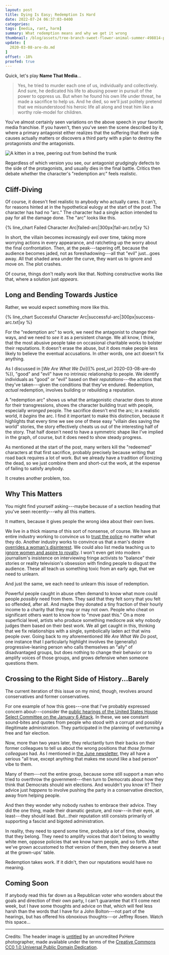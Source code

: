 ```yaml
---
layout: post
title: Dying Is Easy; Redemption Is Hard
date: 2022-07-24 06:37:03-0400
categories:
tags: [media, rant, harm]
summary: What redemption means and why we get it wrong
thumbnail: /blog/assets/tree-branch-sweet-flower-animal-summer-498814-pxhere.com.png
update: [
  2020-03-08-are-do.md
]
offset: -18%
proofed: true
---
```


<script src="/blog/assets/chart.js"></script>

Quick, let's play **Name That Media**...

 > Yes, he tried to murder each one of us, individually and collectively.  And sure, he dedicated his life to abusing power in pursuit of the power to oppress us.  But when he found his own life under threat, he made a sacrifice to help us.  And he died, so we'll just politely pretend that we misunderstood his heroic life all along and treat him like a worthy role-model for children.

You've almost certainly seen variations on the above speech in your favorite media franchise.  If you haven't, then you've seen the scene described by it, where a primary antagonist either realizes that the suffering that their side causes actually matters or discovers a third party with a plan to destroy the protagonists *and* the antagonists.

![A kitten in a tree, peering out from behind the trunk](/blog/assets/tree-branch-sweet-flower-animal-summer-498814-pxhere.com.png "All shall tremble and bow before the might of...Purrofessor Kitty von Mouser, Devourer of Kibble!  Muah-ha-ha-ha...")

Regardless of which version you see, our antagonist grudgingly defects to the side of the protagonists, and usually dies in the final battle.  Critics then debate whether the character's "redemption arc" feels realistic.

## Cliff-Diving

Of course, it doesn't feel realistic to anybody who actually cares.  It can't, for reasons hinted at in the hypothetical eulogy at the start of the post.  The character has had no "arc."  The character had a single action intended to pay for all the damage done.  The "arc" looks like this.

{% line_chart Failed Character Arc|failed-arc|300px|fail-arc.txt|xy %}

In short, the villain becomes increasingly evil over time, taking more worrying actions in every appearance, and ratcheting up the worry about the final confrontation.  Then, at the peak---tapering off, because the audience becomes jaded, not as foreshadowing---all that "evil" just...goes away.  All that shaded area under the curve, they want us to ignore and move on.  The plot crashes.

Of course, things don't really work like that.  Nothing constructive works like that, where a solution just *appears*.

## Long and Bending Towards Justice

Rather, we would expect something more like this.

{% line_chart Successful Character Arc|successful-arc|300px|success-arc.txt|xy %}

For the "redemption arc" to work, we need the antagonist to change their ways, and we need to *see* it as a persistent change.  We all know, I think, that the most abusive people take on occasional charitable works to bolster their reputations.  It doesn't erase the abuse, but it does make people less likely to believe the eventual accusations.  In other words, one act doesn't fix anything.

As I discussed in [*We Are What We Do*]({% post_url 2020-03-08-are-do %}), "good" and "evil" have no intrinsic relationship to people.  We identify individuals as "good" or "evil" based on their *reputations*---the actions that they've taken---given the conditions that they've endured.  Redemption, *actual* redemption, involves building or rebuilding a reputation.

A "redemption arc" shows us what the antagonistic character does to atone for their transgressions, shows the character building trust with people, especially *wronged* people.  The sacrifice doesn't end the arc; in a realistic world, it *begins* the arc.  I find it important to make this distinction, because it highlights that every time we see one of these easy "villain dies saving the world" stories, the story effectively cheats us out of the interesting half of the story.  That half doesn't need to have a symmetric shape like I've implied in the graph, of course, but it does need to show steady progress.

As mentioned at the start of the post, many writers kill the "redeemed" characters at that first sacrifice, probably precisely because writing that road back requires a lot of work.  But we already have a tradition of lionizing the dead, so we just combine them and short-cut the work, at the expense of failing to satisfy anybody.

It creates another problem, too.

## Why This Matters

You might find yourself asking---maybe because of a section heading that you've seen recently---why all this matters.

It matters, because it gives people the wrong idea about their own lives.

We live in a thick miasma of this sort of nonsense, of course.  We have an entire industry working to convince us to [trust the police](https://en.wikipedia.org/wiki/Copaganda) no matter what they do.  Another industry works to convince us that a man's desire [overrides a woman's disinterest](https://en.wikipedia.org/wiki/Romantic_comedy).  We could also list media teaching us to [ignore women and aspire to royalty](https://en.wikipedia.org/wiki/Disney_Princess).  I won't even get into modern journalism's insistence on interviewing fringe activists to "balance" their stories or reality television's obsession with finding people to disgust the audience.  These all teach us something toxic from an early age, that we need to unlearn.

And just the same, we each need to unlearn this issue of redemption.

Powerful people caught in abuse often demand to know what more could people *possibly* need from them.  They said that they felt sorry that you felt so offended, after all.  And maybe they donated a tiny fraction of their hourly income to a charity that they may or may not own.  People who cheat on significant others want to know how to "move past this."  On a more superficial level, artists who produce something mediocre ask why nobody judges them based on their best work.  We all get caught in this, thinking that we fix relationships with a single, symbolically laden act that wins people over.  Going back to my aforementioned *We Are What We Do* post, one instance that I particularly highlight involves the (generally) progressive-leaning person who calls themselves an "ally" of disadvantaged groups, but does nothing to change their behavior or to amplify voices of those groups, and grows defensive when someone questions them.

## Crossing to the Right Side of History...Barely

The current iteration of this issue on my mind, though, revolves around conservatives and former conservatives.

For one example of how this goes---one that I've probably expressed concern about---consider the [public hearings of the United States House Select Committee on the January 6 Attack](https://en.wikipedia.org/wiki/Public_hearings_of_the_United_States_House_Select_Committee_on_the_January_6_Attack).  In these, we see constant sound-bites and quotes from people who stood with a corrupt and possibly illegitimate administration.  They participated in the planning of overturning a free and fair election.

Now, more than two years later, they reluctantly turn their backs on their former colleagues to tell us about the wrong positions that *those former colleagues* had.  As I mentioned in [the June newsletter](https://www.buymeacoffee.com/jcolag/entropy-arbitrage-newsletter-june-2022), they all have a serious "all true, except anything that makes me sound like a bad person" vibe to them.

Many of them---not the entire group, because some still support a man who tried to overthrow the government---then turn to Democrats about how they think that Democrats should win elections.  And wouldn't you know it?  Their advice just *happens* to involve pushing the party in a conservative direction, away from helping people.

And then they wonder why nobody rushes to embrace their advice.  They did the one thing, made their dramatic gesture, and now---in their eyes, at least---they should lead.  But...their reputation still consists primarily of supporting a fascist and bigoted administration.

In reality, they need to spend some time, probably a *lot* of time, showing that they belong.  They need to amplify voices that don't belong to wealthy white men, oppose policies that we know harm people, and so forth.  After we've grown accustomed to *that* version of them, then they deserve a seat at the grown-ups' table.

Redemption takes work.  If it didn't, then our reputations would have no meaning.

## Coming Soon

If anybody read this far down as a Republican voter who wonders about the goals and direction of their own party, I can't guarantee that it'll come next week, but I have some thoughts and advice on that, which will feel less harsh than the words that I have for a John Bolton---not part of the hearings, but has offered his obnoxious thoughts---or Jeffrey Rosen.  Watch this space...

* * *

Credits:  The header image is [untitled](https://pxhere.com/en/photo/498814) by an uncredited PxHere photographer, made available under the terms of the [Creative Commons CC0 1.0 Universal Public Domain Dedication](https://creativecommons.org/publicdomain/zero/1.0/).
